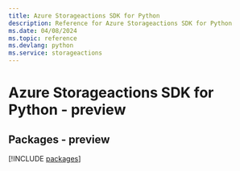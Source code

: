 ```yaml
---
title: Azure Storageactions SDK for Python
description: Reference for Azure Storageactions SDK for Python
ms.date: 04/08/2024
ms.topic: reference
ms.devlang: python
ms.service: storageactions
---
```

# Azure Storageactions SDK for Python - preview
## Packages - preview
[!INCLUDE [packages](storageactions-index.md)]